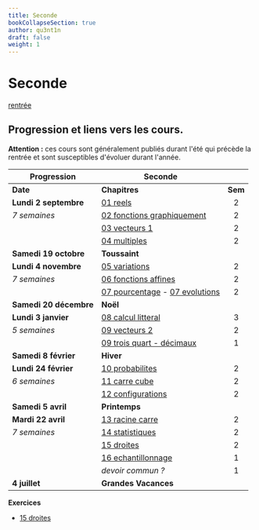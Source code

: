 ```yaml
---
title: Seconde
bookCollapseSection: true
author: qu3nt1n
draft: false
weight: 1
---
```


# Seconde

[rentrée](./presentation_rentree.pdf)

## Progression et liens vers les cours.

**Attention :** ces cours sont généralement publiés durant l'été qui précède la rentrée et sont susceptibles d'évoluer durant l'année.

| Progression            | **Seconde**                                                                                                                 |         |
| ---------------------- | --------------------------------------------------------------------------------------------------------------------------- | :-----: |
| **Date**               | **Chapitres**                                                                                                               | **Sem** |
| **Lundi 2 septembre**  | [01 reels](/uploads/maths/seconde/01_reels.pdf)                                                                             |    2    |
| _7 semaines_           | [02 fonctions graphiquement](/uploads/maths/seconde/02_fonctions.pdf)                                                       |    2    |
|                        | [03 vecteurs 1](/uploads/maths/seconde/03_vecteurs_1.pdf)                                                                   |    2    |
|                        | [04 multiples](/uploads/maths/seconde/04_multiples.pdf)                                                                     |    2    |
| **Samedi 19 octobre**  | **Toussaint**                                                                                                               |         |
| **Lundi 4 novembre**   | [05 variations](/uploads/maths/seconde/05_variations.pdf)                                                                   |    2    |
| _7 semaines_           | [06 fonctions affines](./chapitres/affines)                                                               |    2    |
|                        | [07 pourcentage](/uploads/maths/seconde/07_a_proportions.pdf) - [07 evolutions](/uploads/maths/seconde/07_b_evolutions.pdf) |    2    |
| **Samedi 20 décembre** | **Noël**                                                                                                                    |         |
| **Lundi 3 janvier**    | [08 calcul litteral](/uploads/maths/seconde/08_calcul_litteral.pdf)                                                         |    3    |
| _5 semaines_           | [09 vecteurs 2](/uploads/maths/seconde/09_vecteurs_2.pdf)                                                                   |    2    |
|                        | [09 trois quart - décimaux](/uploads/maths/seconde/09_trois_quart_decimaux.pdf)                                             |    1    |
| **Samedi 8 février**   | **Hiver**                                                                                                                   |         |
| **Lundi 24 février**   | [10 probabilites](/uploads/maths/seconde/10_probabilites.pdf)                                                               |    2    |
| _6 semaines_           | [11 carre cube](/uploads/maths/seconde/11_carre.pdf)                                                                        |    2    |
|                        | [12 configurations](/uploads/maths/seconde/12_configurations.pdf)                                                           |    2    |
| **Samedi 5 avril**     | **Printemps**                                                                                                               |         |
| **Mardi 22 avril**     | [13 racine carre](/uploads/maths/seconde/13_racine_carre.pdf)                                                               |    2    |
| _7 semaines_           | [14 statistiques](/uploads/maths/seconde/14_statistiques.pdf)                                                               |    2    |
|                        | [15 droites](/uploads/maths/seconde/15_droites.pdf)                                                                         |    2    |
|                        | [16 echantillonnage](/uploads/maths/seconde/16_echantillonnage.pdf)                                                         |    1    |
|                        | _devoir commun ?_                                                                                                           |    1    |
| **4 juillet**          | **Grandes Vacances**                                                                                                        |         |

**Exercices**

- [15 droites](/uploads/maths/seconde/15_exos_equation_droite_systeme_equations.pdf)

